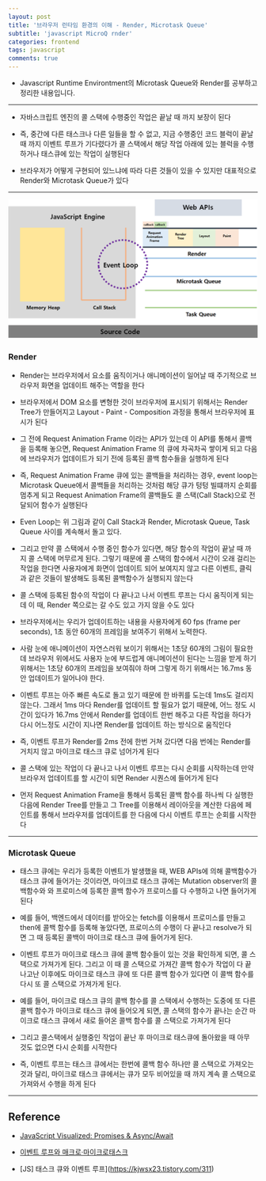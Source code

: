 ```yaml
---
layout: post
title: '브라우저 런타임 환경의 이해 - Render, Microtask Queue'
subtitle: 'javascript MicroQ rnder'
categories: frontend
tags: javascript
comments: true
---
```


- Javascript Runtime Environtment의 Microtask Queue와 Render를 공부하고 정리한 내용입니다.

---

- 자바스크립트 엔진의 콜 스택에 수행중인 작업은 끝날 때 까지 보장이 된다

- 즉, 중간에 다른 태스크나 다른 일들을 할 수 없고, 지금 수행중인 코드 블럭이 끝날 때 까지 이벤트 루프가 기다렸다가 콜 스택에서 해당 작업 아래에 있는 블럭을 수행하거나 태스큐에 있는 작업이 실행된다

- 브라우저가 어떻게 구현되어 있느냐에 따라 다른 것들이 있을 수 있지만 대표적으로 Render와 Microtask Queue가 있다

---

<img src="https://github.com/ibtg/ibtg.github.io/blob/master/assets/img/post_img/2020-09-05-jsruntime-microq.png?raw=true" width="600">

### Render

- Render는 브라우저에서 요소를 움직이거나 애니메이션이 일어날 때 주기적으로 브라우저 화면을 업데이트 해주는 역할을 한다

- 브라우저에서 DOM 요소를 변형한 것이 브라우저에 표시되기 위해서는 Render Tree가 만들어지고 Layout - Paint - Composition 과정을 통해서 브라우저에 표시가 된다

- 그 전에 Request Animation Frame 이라는 API가 있는데 이 API를 통해서 콜백을 등록해 놓으면, Request Animation Frame 의 큐에 차곡차곡 쌓이게 되고 다음에 브라우저가 업데이트가 되기 전에 등록된 콜백 함수들을 실행하게 된다

- 즉, Request Animation Frame 큐에 있는 콜백들을 처리하는 경우, event loop는 Microtask Queue에서 콜백들을 처리하는 것처럼 해당 큐가 텅텅 빌떄까지 순회를 멈추게 되고 Request Animation Frame의 콜백들도 콜 스택(Call Stack)으로 전달되어 함수가 실행된다

- Even Loop는 위 그림과 같이 Call Stack과 Render, Microtask Queue, Task Queue 사이를 계속해서 돌고 있다.

- 그리고 만약 콜 스택에서 수행 중인 함수가 있다면, 해당 함수의 작업이 끝날 때 까지 콜 스택에 머무르게 된다. 그렇기 때문에 콜 스택의 함수에서 시간이 오래 걸리는 작업을 한다면 사용자에게 화면이 업데이트 되어 보여지지 않고 다른 이벤트, 클릭과 같은 것들이 발생해도 등록된 콜백함수가 실행되지 않는다

- 콜 스택에 등록된 함수의 작업이 다 끝나고 나서 이벤트 루프는 다시 움직이게 되는데 이 때, Render 쪽으로는 갈 수도 있고 가지 않을 수도 있다

- 브라우저에서는 우리가 업데이트하는 내용을 사용자에게 60 fps (frame per seconds), 1초 동안 60개의 프레임을 보여주기 위해서 노력한다.

- 사람 눈에 애니메이션이 자연스러워 보이기 위해서는 1초당 60개의 그림이 필요한데 브라우저 위에서도 사용자 눈에 부드럽게 애니메이션이 된다는 느낌을 받게 하기 위해서는 1초당 60개의 프레임을 보여줘야 하며 그렇게 하기 위해서는 16.7ms 동안 업데이트가 일어나야 한다.

- 이벤트 루프는 아주 빠른 속도로 돌고 있기 때문에 한 바퀴를 도는데 1ms도 걸리지 않는다. 그래서 1ms 마다 Render를 업데이트 할 필요가 없기 때문에, 어느 정도 시간이 있다가 16.7ms 안에서 Render를 업데이트 한번 해주고 다른 작업을 하다가 다시 어느정도 시간이 지나면 Render를 업데이트 하는 방식으로 움직인다

- 즉, 이벤트 루프가 Render를 2ms 전에 한번 거쳐 갔다면 다음 번에는 Render를 거치지 않고 마이크로 태스크 큐로 넘어가게 된다

- 콜 스택에 있는 작업이 다 끝나고 나서 이벤트 루프는 다시 순회를 시작하는데 만약 브라우저 업데이트를 할 시간이 되면 Render 시퀀스에 들어가게 된다

- 먼저 Request Animation Frame을 통해서 등록된 콜백 함수를 하나씩 다 실행한 다음에 Render Tree를 만들고 그 Tree를 이용해서 레이아웃을 계산한 다음에 페인트를 통해서 브라우저를 업데이트를 한 다음에 다시 이벤트 루프는 순회를 시작한다

---

### Microtask Queue

- 태스크 큐에는 우리가 등록한 이벤트가 발생했을 때, WEB APIs에 의해 콜백함수가 태스크 큐에 들어가는 것이라면, 마이크로 태스크 큐에는 Mutation observer의 콜백함수와 와 프로미스에 등록한 콜백 함수가 프로미스를 다 수행하고 나면 들어가게 된다

- 예를 들어, 백엔드에서 데이터를 받아오는 fetch를 이용해서 프로미스를 만들고 then에 콜백 함수를 등록해 놓았다면, 프로미스의 수행이 다 끝나고 resolve가 되면 그 때 등록된 콜백이 마이크로 태스크 큐에 들어가게 된다.

- 이벤트 루프가 마이크로 태스크 큐에 콜백 함수들이 있는 것을 확인하게 되면, 콜 스택으로 가져가게 된다. 그리고 이 때 콜 스택으로 가져간 콜백 함수가 작업이 다 끝나고난 이후에도 마이크로 태스크 큐에 또 다른 콜백 함수가 있다면 이 콜백 함수를 다시 또 콜 스택으로 가져가게 된다.

- 예를 들어, 마이크로 태스크 큐의 콜백 함수를 콜 스택에서 수행하는 도중에 또 다른 콜백 함수가 마이크로 태스크 큐에 들어오게 되면, 콜 스택의 함수가 끝나는 순간 마이크로 태스크 큐에서 새로 들어온 콜백 함수를 콜 스택으로 가져가게 된다

- 그리고 콜스택에서 실행중인 작업이 끝난 후 마이크로 태스큐에 돌아왔을 때 아무 것도 없으면 다시 순회를 시작한다

- 즉, 이벤트 루프는 태스크 큐에서는 한번에 콜백 함수 하나만 콜 스택으로 가져오는 것과 달리, 마이크로 태스크 큐에서는 큐가 모두 비어있을 때 까지 계속 콜 스택으로 가져와서 수행을 하게 된다

---

## Reference

- [JavaScript Visualized: Promises & Async/Await](https://dev.to/lydiahallie/javascript-visualized-promises-async-await-5gke?fbclid=IwAR3cfIk3iVpt1EoFOflRVs4VFe6GC2m2nbkP99bWgSduAkxVCIFSXVgKYzE)

- [이벤트 루프와 매크로·마이크로태스크](https://ko.javascript.info/event-loop)

- [JS] 태스크 큐와 이벤트 루프](https://kjwsx23.tistory.com/311)
